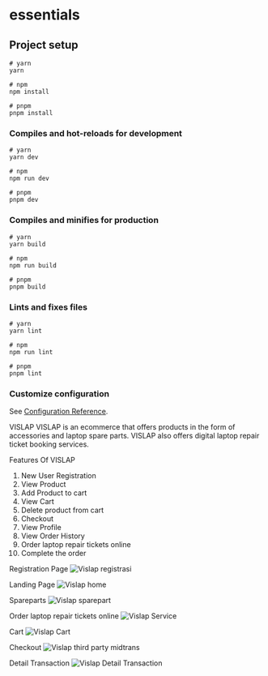 # essentials

## Project setup

```
# yarn
yarn

# npm
npm install

# pnpm
pnpm install
```

### Compiles and hot-reloads for development

```
# yarn
yarn dev

# npm
npm run dev

# pnpm
pnpm dev
```

### Compiles and minifies for production

```
# yarn
yarn build

# npm
npm run build

# pnpm
pnpm build
```

### Lints and fixes files

```
# yarn
yarn lint

# npm
npm run lint

# pnpm
pnpm lint
```

### Customize configuration

See [Configuration Reference](https://vitejs.dev/config/).

VISLAP
VISLAP is an ecommerce that offers products in the form of accessories and laptop spare parts. VISLAP also offers digital laptop repair ticket booking services.

Features Of VISLAP
1. New User Registration
2. View Product
3. Add Product to cart
4. View Cart
5. Delete product from cart
6. Checkout
7. View Profile
8. View Order History
9. Order laptop repair tickets online
10. Complete the order

Registration Page
![Vislap registrasi](https://github.com/ilzammuhtaromi3003/VISLAP/assets/106060919/6007a1b8-64e6-40c3-aeed-64e4b83de182)

Landing Page
![Vislap  home](https://github.com/ilzammuhtaromi3003/VISLAP/assets/106060919/d6e5dffb-f183-45b0-aca2-938ba11ccc03)

Spareparts
![Vislap sparepart](https://github.com/ilzammuhtaromi3003/VISLAP/assets/106060919/c9872361-f458-428f-baba-72578ed44e2f)

Order laptop repair tickets online
![Vislap Service](https://github.com/ilzammuhtaromi3003/VISLAP/assets/106060919/a0b19cfe-7f42-400d-8aca-c6c1dbf6b2e5)

Cart
![Vislap Cart](https://github.com/ilzammuhtaromi3003/VISLAP/assets/106060919/c64cbf1c-707a-40a7-ab2d-f2be2480f523)


Checkout
![Vislap third party midtrans](https://github.com/ilzammuhtaromi3003/VISLAP/assets/106060919/77219812-a170-4abd-933f-0dcff037e1e8)

Detail Transaction
![Vislap Detail Transaction](https://github.com/ilzammuhtaromi3003/VISLAP/assets/106060919/1696caeb-b642-471d-b4d0-be4f431acd6a)

